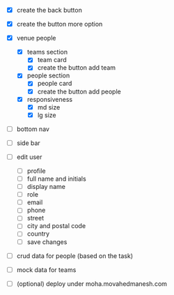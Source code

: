 - [x] create the back button
- [x] create the button more option
- [x] venue people
  - [x] teams section
    - [x] team card
    - [x] create the button add team
  - [x] people section
    - [x] people card
    - [x] create the button add people
  - [x] responsiveness
    - [x] md size
    - [x] lg size
- [ ] bottom nav
- [ ] side bar

- [ ] edit user

  - [ ] profile
  - [ ] full name and initials
  - [ ] display name
  - [ ] role
  - [ ] email
  - [ ] phone
  - [ ] street
  - [ ] city and postal code
  - [ ] country
  - [ ] save changes

- [ ] crud data for people (based on the task)
- [ ] mock data for teams

- [ ] (optional) deploy under moha.movahedmanesh.com
